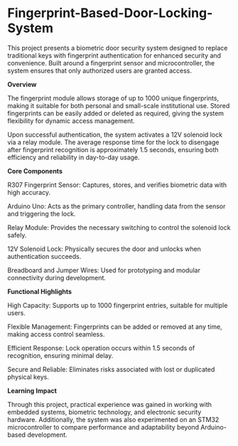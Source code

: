 # Fingerprint-Based-Door-Locking-System

This project presents a biometric door security system designed to replace traditional keys with fingerprint authentication for enhanced security and convenience. Built around a fingerprint sensor and microcontroller, the system ensures that only authorized users are granted access.

**Overview**

The fingerprint module allows storage of up to 1000 unique fingerprints, making it suitable for both personal and small-scale institutional use. Stored fingerprints can be easily added or deleted as required, giving the system flexibility for dynamic access management.

Upon successful authentication, the system activates a 12V solenoid lock via a relay module. The average response time for the lock to disengage after fingerprint recognition is approximately 1.5 seconds, ensuring both efficiency and reliability in day-to-day usage.

**Core Components**

R307 Fingerprint Sensor: Captures, stores, and verifies biometric data with high accuracy.

Arduino Uno: Acts as the primary controller, handling data from the sensor and triggering the lock.

Relay Module: Provides the necessary switching to control the solenoid lock safely.

12V Solenoid Lock: Physically secures the door and unlocks when authentication succeeds.

Breadboard and Jumper Wires: Used for prototyping and modular connectivity during development.

**Functional Highlights**

High Capacity: Supports up to 1000 fingerprint entries, suitable for multiple users.

Flexible Management: Fingerprints can be added or removed at any time, making access control seamless.

Efficient Response: Lock operation occurs within 1.5 seconds of recognition, ensuring minimal delay.

Secure and Reliable: Eliminates risks associated with lost or duplicated physical keys.

**Learning Impact**

Through this project, practical experience was gained in working with embedded systems, biometric technology, and electronic security hardware. Additionally, the system was also experimented on an STM32 microcontroller to compare performance and adaptability beyond Arduino-based development.

